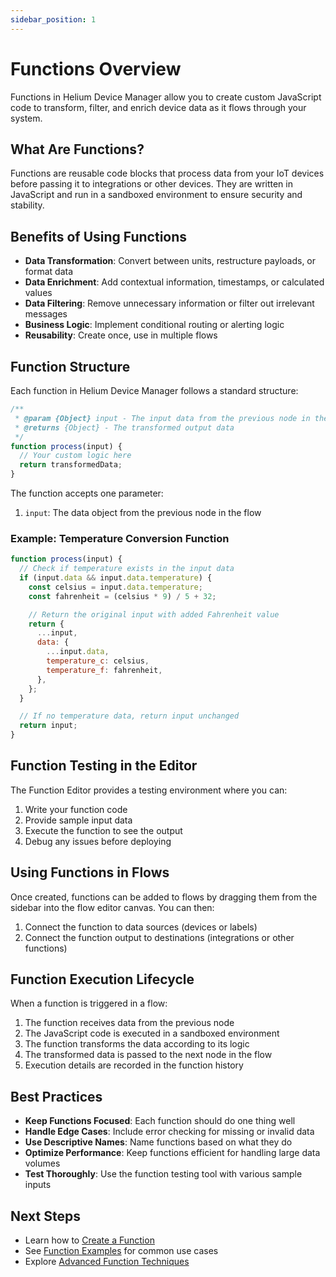 ```yaml
---
sidebar_position: 1
---
```


# Functions Overview

Functions in Helium Device Manager allow you to create custom JavaScript code to transform, filter, and enrich device data as it flows through your system.

## What Are Functions?

Functions are reusable code blocks that process data from your IoT devices before passing it to integrations or other devices. They are written in JavaScript and run in a sandboxed environment to ensure security and stability.

## Benefits of Using Functions

- **Data Transformation**: Convert between units, restructure payloads, or format data
- **Data Enrichment**: Add contextual information, timestamps, or calculated values
- **Data Filtering**: Remove unnecessary information or filter out irrelevant messages
- **Business Logic**: Implement conditional routing or alerting logic
- **Reusability**: Create once, use in multiple flows

## Function Structure

Each function in Helium Device Manager follows a standard structure:

```javascript
/**
 * @param {Object} input - The input data from the previous node in the flow
 * @returns {Object} - The transformed output data
 */
function process(input) {
  // Your custom logic here
  return transformedData;
}
```

The function accepts one parameter:

1. `input`: The data object from the previous node in the flow

### Example: Temperature Conversion Function

```javascript
function process(input) {
  // Check if temperature exists in the input data
  if (input.data && input.data.temperature) {
    const celsius = input.data.temperature;
    const fahrenheit = (celsius * 9) / 5 + 32;

    // Return the original input with added Fahrenheit value
    return {
      ...input,
      data: {
        ...input.data,
        temperature_c: celsius,
        temperature_f: fahrenheit,
      },
    };
  }

  // If no temperature data, return input unchanged
  return input;
}
```

## Function Testing in the Editor

The Function Editor provides a testing environment where you can:

1. Write your function code
2. Provide sample input data
3. Execute the function to see the output
4. Debug any issues before deploying

## Using Functions in Flows

Once created, functions can be added to flows by dragging them from the sidebar into the flow editor canvas. You can then:

1. Connect the function to data sources (devices or labels)
2. Connect the function output to destinations (integrations or other functions)

## Function Execution Lifecycle

When a function is triggered in a flow:

1. The function receives data from the previous node
2. The JavaScript code is executed in a sandboxed environment
3. The function transforms the data according to its logic
4. The transformed data is passed to the next node in the flow
5. Execution details are recorded in the function history

## Best Practices

- **Keep Functions Focused**: Each function should do one thing well
- **Handle Edge Cases**: Include error checking for missing or invalid data
- **Use Descriptive Names**: Name functions based on what they do
- **Optimize Performance**: Keep functions efficient for handling large data volumes
- **Test Thoroughly**: Use the function testing tool with various sample inputs

## Next Steps

- Learn how to [Create a Function](./creating-functions)
- See [Function Examples](./examples) for common use cases
- Explore [Advanced Function Techniques](./advanced-techniques)
